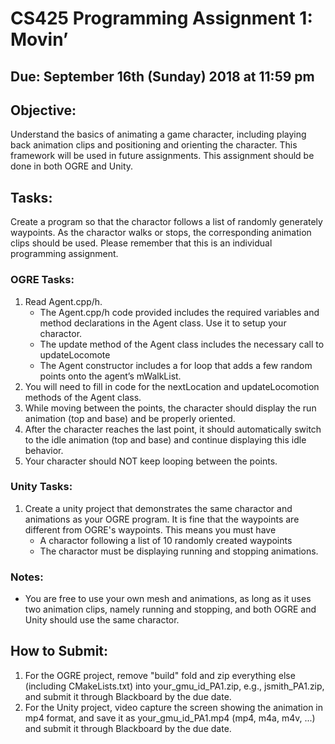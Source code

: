# CS425 Programming Assignment 1: Movin’

## Due: September 16th (Sunday) 2018 at 11:59 pm

## Objective:

Understand the basics of animating a game character, including playing back animation clips and positioning and orienting the character. This framework will be used in future assignments. This assignment should be done in both OGRE and Unity. 

## Tasks:

Create a program so that the charactor follows a list of randomly generately waypoints. As the charactor walks or stops, the corresponding animation clips should be used. Please remember that this is an individual programming assignment. 

### OGRE Tasks:
1. Read Agent.cpp/h. 
   - The Agent.cpp/h code provided includes the required variables and method declarations in the Agent class. Use it to setup your charactor. 
   - The update method of the Agent class includes the necessary call to updateLocomote
   - The Agent constructor includes a for loop that adds a few random points onto the agent’s mWalkList.
2. You will need to fill in code for the nextLocation and updateLocomotion methods of the Agent class.
3. While moving between the points, the character should display the run animation (top and base) and be properly oriented.
4. After the character reaches the last point, it should automatically switch to the idle animation (top and base) and continue displaying this idle behavior.
5. Your character should NOT keep looping between the points.

### Unity Tasks:
1. Create a unity project that demonstrates the same charactor and animations as your OGRE program. It is fine that the waypoints are different from OGRE's waypoints. This means you must have
    - A charactor following a list of 10 randomly created waypoints
    - The charactor must be displaying running and stopping animations.

### Notes:
- You are free to use your own mesh and animations, as long as it uses two animation clips, namely running and stopping, and both OGRE and Unity should use the same charactor.

## How to Submit:
1. For the OGRE project, remove "build" fold and zip everything else (including CMakeLists.txt) into your_gmu_id_PA1.zip, e.g., jsmith_PA1.zip, and submit it through Blackboard by the due date.
2. For the Unity project, video capture the screen showing the animation in mp4 format, and save it as your_gmu_id_PA1.mp4 (mp4, m4a, m4v, ...) and submit it through Blackboard by the due date.
